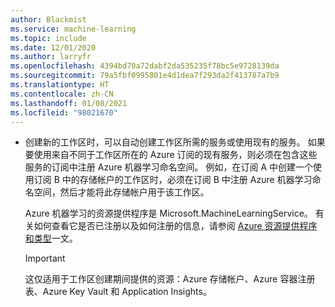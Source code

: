 ```yaml
---
author: Blackmist
ms.service: machine-learning
ms.topic: include
ms.date: 12/01/2020
ms.author: larryfr
ms.openlocfilehash: 4394bd70a72dabf2da535235f78bc5e9728139da
ms.sourcegitcommit: 79a5fbf0995801e4d1dea7f293da2f413787a7b9
ms.translationtype: HT
ms.contentlocale: zh-CN
ms.lasthandoff: 01/08/2021
ms.locfileid: "98021670"
---
```

* 创建新的工作区时，可以自动创建工作区所需的服务或使用现有的服务。 如果要使用来自不同于工作区所在的 Azure 订阅的现有服务，则必须在包含这些服务的订阅中注册 Azure 机器学习命名空间。 例如，在订阅 A 中创建一个使用订阅 B 中的存储帐户的工作区时，必须在订阅 B 中注册 Azure 机器学习命名空间，然后才能将此存储帐户用于该工作区。

    Azure 机器学习的资源提供程序是 Microsoft.MachineLearningService。 有关如何查看它是否已注册以及如何注册的信息，请参阅 [Azure 资源提供程序和类型](../articles/azure-resource-manager/management/resource-providers-and-types.md)一文。

    > [!IMPORTANT]
    > 这仅适用于工作区创建期间提供的资源：Azure 存储帐户、Azure 容器注册表、Azure Key Vault 和 Application Insights。